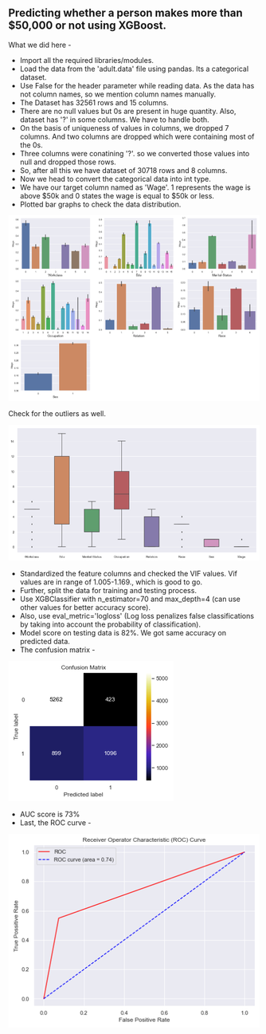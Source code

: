 ## Predicting whether a person makes more than $50,000 or not using XGBoost.

What we did here -
* Import all the required libraries/modules.
* Load the data from the 'adult.data' file using pandas. Its a categorical dataset.
* Use False for the header parameter while reading data. As the data has not column names, so we mention column names manually.
* The Dataset has 32561 rows and 15 columns.
* There are no null values but 0s are present in huge quantity. Also, dataset has '?' in some columns. We have to handle both.
* On the basis of uniqueness of values in columns, we dropped 7 columns. And two columns are dropped which were containing most of the 0s.
* Three columns were conatining '?'. so we converted those values into null and dropped those rows.
* So, after all this we have dataset of 30718 rows and 8 columns.
* Now we head to convert the categorical data into int type.
* We have our target column named as 'Wage'. 1 represents the wage is above $50k and 0 states the wage is equal to $50k or less.
* Plotted bar graphs to check the data distribution.

![img1](/img/xg1.PNG)

Check for the outliers as well.

![img2](/img/xg2.PNG)

* Standardized the feature columns and checked the VIF values. Vif values are in range of 1.005-1.169., which is good to go.
* Further, split the data for training and testing process.
* Use XGBClassifier with n_estimator=70 and max_depth=4 (can use other values for better accuracy score).
* Also, use eval_metric='logloss' (Log loss penalizes false classifications by taking into account the probability of classification).
* Model score on testing data is 82%. We got same accuracy on predicted data.
* The confusion matrix -

![img3](/img/xg3.PNG)

* AUC score is 73%
* Last, the ROC curve -

![img4](/img/xg4.PNG)
